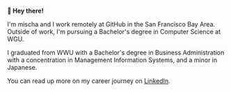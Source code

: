**👋 Hey there!**

I'm mischa and I work remotely at GitHub in the San Francisco Bay Area.  Outside of work, I'm pursuing a Bachelor's degree in Computer Science at WGU. 

I graduated from WWU with a Bachelor's degree in Business Administration with a concentration in Management Information Systems, and a minor in Japanese.

You can read up more on my career journey on [LinkedIn](https://www.linkedin.com/in/formationtechnology/).
